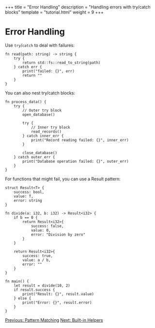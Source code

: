 +++
title = "Error Handling"
description = "Handling errors with try/catch blocks"
template = "tutorial.html"
weight = 9
+++

# Error Handling

Use `try`/`catch` to deal with failures:

```orus
fn read(path: string) -> string {
    try {
        return std::fs::read_to_string(path)
    } catch err {
        print("failed: {}", err)
        return ""
    }
}
```

You can also nest try/catch blocks:

```orus
fn process_data() {
    try {
        // Outer try block
        open_database()
        
        try {
            // Inner try block
            read_records()
        } catch inner_err {
            print("Record reading failed: {}", inner_err)
        }
        
        close_database()
    } catch outer_err {
        print("Database operation failed: {}", outer_err)
    }
}
```

For functions that might fail, you can use a Result pattern:

```orus
struct Result<T> {
    success: bool,
    value: T,
    error: string
}

fn divide(a: i32, b: i32) -> Result<i32> {
    if b == 0 {
        return Result<i32>{
            success: false,
            value: 0,
            error: "Division by zero"
        }
    }
    
    return Result<i32>{
        success: true,
        value: a / b,
        error: ""
    }
}

fn main() {
    let result = divide(10, 2)
    if result.success {
        print("Result: {}", result.value)
    } else {
        print("Error: {}", result.error)
    }
}
```

<div class="tutorial-navigation">
    <a href="/tutorial/pattern-matching/" class="nav-button prev">Previous: Pattern Matching</a>
    <a href="/tutorial/built-in-helpers/" class="nav-button next">Next: Built-in Helpers</a>
</div>
